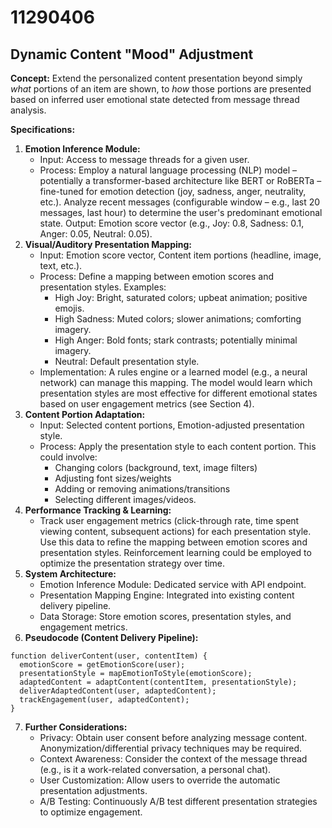 # 11290406

## Dynamic Content "Mood" Adjustment

**Concept:** Extend the personalized content presentation beyond simply *what* portions of an item are shown, to *how* those portions are presented based on inferred user emotional state detected from message thread analysis.

**Specifications:**

1.  **Emotion Inference Module:**
    *   Input: Access to message threads for a given user.
    *   Process: Employ a natural language processing (NLP) model – potentially a transformer-based architecture like BERT or RoBERTa – fine-tuned for emotion detection (joy, sadness, anger, neutrality, etc.).  Analyze recent messages (configurable window – e.g., last 20 messages, last hour) to determine the user's predominant emotional state. Output:  Emotion score vector (e.g., Joy: 0.8, Sadness: 0.1, Anger: 0.05, Neutral: 0.05).
2.  **Visual/Auditory Presentation Mapping:**
    *   Input: Emotion score vector, Content item portions (headline, image, text, etc.).
    *   Process: Define a mapping between emotion scores and presentation styles.  Examples:
        *   High Joy: Bright, saturated colors; upbeat animation; positive emojis.
        *   High Sadness: Muted colors; slower animations; comforting imagery.
        *   High Anger: Bold fonts; stark contrasts; potentially minimal imagery.
        *   Neutral: Default presentation style.
    *   Implementation:  A rules engine or a learned model (e.g., a neural network) can manage this mapping. The model would learn which presentation styles are most effective for different emotional states based on user engagement metrics (see Section 4).
3.  **Content Portion Adaptation:**
    *   Input: Selected content portions, Emotion-adjusted presentation style.
    *   Process:  Apply the presentation style to each content portion. This could involve:
        *   Changing colors (background, text, image filters)
        *   Adjusting font sizes/weights
        *   Adding or removing animations/transitions
        *   Selecting different images/videos.
4.  **Performance Tracking & Learning:**
    *   Track user engagement metrics (click-through rate, time spent viewing content, subsequent actions) for each presentation style.  Use this data to refine the mapping between emotion scores and presentation styles.  Reinforcement learning could be employed to optimize the presentation strategy over time.
5.  **System Architecture:**
    *   Emotion Inference Module: Dedicated service with API endpoint.
    *   Presentation Mapping Engine: Integrated into existing content delivery pipeline.
    *   Data Storage:  Store emotion scores, presentation styles, and engagement metrics.
6.  **Pseudocode (Content Delivery Pipeline):**

```
function deliverContent(user, contentItem) {
  emotionScore = getEmotionScore(user);
  presentationStyle = mapEmotionToStyle(emotionScore);
  adaptedContent = adaptContent(contentItem, presentationStyle);
  deliverAdaptedContent(user, adaptedContent);
  trackEngagement(user, adaptedContent);
}
```
7.  **Further Considerations:**
    *   Privacy: Obtain user consent before analyzing message content. Anonymization/differential privacy techniques may be required.
    *   Context Awareness: Consider the context of the message thread (e.g., is it a work-related conversation, a personal chat).
    *   User Customization: Allow users to override the automatic presentation adjustments.
    *   A/B Testing: Continuously A/B test different presentation strategies to optimize engagement.